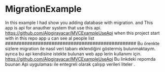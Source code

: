 # MigrationExample
In this example I had show you adding database with migration. 
and This app is api for anauther system that use this api. 
https://github.com/Alpgirayacar/MVCExampleUseApi
when this project start with in this repo app u can see al people list 
################################################
Bu örenkte sizlere migration ile nasıl veri tabanı eklendiğini göstermiş bulunmaktayım. 
ayrıca bu api kendisine istekte bulunan web  app lerin kullanımı için.
https://github.com/Alpgirayacar/MVCExampleUseApi  Bu linkdeki repomda buunan Api uygulaması ile entegreli olarak çalışıp verileri liteler .
